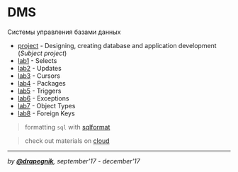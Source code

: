 # DMS

Системы управления базами данных

- [project](https://github.com/Drapegnik/bsu/tree/master/dms/project) - Designing, creating database and application development (_Subject project_)
- [lab1](https://github.com/Drapegnik/bsu/tree/master/dms/lab1) - Selects
- [lab2](https://github.com/Drapegnik/bsu/tree/master/dms/lab2) - Updates
- [lab3](https://github.com/Drapegnik/bsu/tree/master/dms/lab3) - Cursors
- [lab4](https://github.com/Drapegnik/bsu/tree/master/dms/lab4) - Packages
- [lab5](https://github.com/Drapegnik/bsu/tree/master/dms/lab5) - Triggers
- [lab6](https://github.com/Drapegnik/bsu/tree/master/dms/lab6) - Exceptions
- [lab7](https://github.com/Drapegnik/bsu/tree/master/dms/lab7) - Object Types
- [lab8](https://github.com/Drapegnik/bsu/tree/master/dms/lab8) - Foreign Keys

> formatting `sql` with [sqlformat](https://sqlformat.org)

> check out materials on [cloud](https://cloud.mail.ru/public/6dHi/UugEXFtoH/semester-7/%D0%A1%D0%A3%D0%91%D0%94/)

---

_by [**@drapegnik**](https://github.com/Drapegnik), september'17 - december'17_
